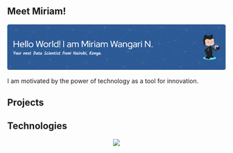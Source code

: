 ## Meet Miriam!

![I'm Miriam Wangari, a passionate Data Scientist based in Nairobi, Kenya.](https://github.com/WangariNgomi/WangariNgomi/blob/main/github-header-image%20(2).png)

I am motivated by the power of technology as a tool for innovation.                                              

## Projects



## Technologies
<p align="center">
  <a href="https://skillicons.dev">
    <img src="https://skillicons.dev/icons?i=git,py,r,vscode,tensorflow,,stackoverflow,sqlite" />
  </a>
</p>



















